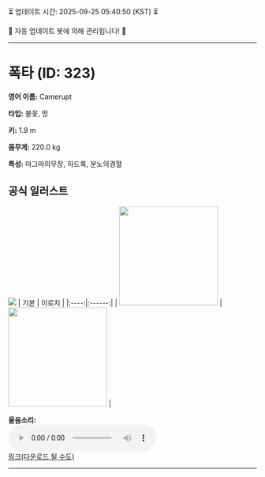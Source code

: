 
⏳ 업데이트 시간: 2025-09-25 05:40:50 (KST) ⏳

🤖 자동 업데이트 봇에 의해 관리됩니다! 🤖

---

# 폭타 (ID: 323)
**영어 이름:** Camerupt

**타입:** 불꽃, 땅

**키:** 1.9 m

**몸무게:** 220.0 kg

**특성:** 마그마의무장, 하드록, 분노의경혈

## 공식 일러스트
![](https://raw.githubusercontent.com/PokeAPI/sprites/master/sprites/pokemon/other/official-artwork/323.png)
| 기본 | 이로치 |
|:----:|:------:|
| <img src="http://play.pokemonshowdown.com/sprites/ani/camerupt.gif" width="200"> | <img src="http://play.pokemonshowdown.com/sprites/ani-shiny/camerupt.gif" width="200"> |

**울음소리:**<br><audio controls src="https://raw.githubusercontent.com/PokeAPI/cries/main/cries/pokemon/latest/323.ogg"></audio><br> [링크(다운로드 될 수도)](https://raw.githubusercontent.com/PokeAPI/cries/main/cries/pokemon/latest/323.ogg)


---
